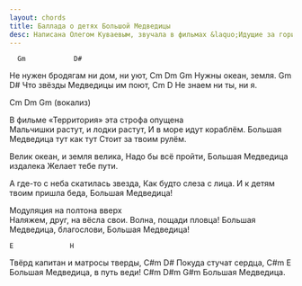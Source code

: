```yaml
---
layout: chords
title: Баллада о детях Большой Медведицы
desc: Написана Олегом Куваевым, звучала в фильмах &laquo;Идущие за горизонт&raquo; (1972) и&nbsp;&laquo;Территория&raquo; (2015).
---
```

      Gm            D#
Не нужен бродягам ни дом, ни уют,
   Cm   Dm    Gm
Нужны океан, земля.
     Gm              D#
Что звёзды Медведицы им поют,
     Cm        D
Не знаем ни ты, ни я.


  Cm     Dm   Gm
(вокализ)

<aside>В фильме &laquo;Территория&raquo; эта строфа опущена</aside>
Мальчишки растут, и лодки растут,
И в море идут кораблём.
Большая Медведица тут как тут
Стоит за твоим рулём.

Велик океан, и земля велика,
Надо бы всё пройти,
Большая Медведица издалека
Желает тебе пути.

А где-то с неба скатилась звезда,
Как будто слеза с лица.
И к детям твоим пришла беда,
Большая Медведица!

<aside>Модуляция на полтона вверх</aside>
Наляжем, друг, на вёсла свои.
Волна, пощади пловца!
Большая Медведица, благослови,
Большая Медведица!

    E              H
Твёрд капитан и матросы тверды,
   C#m          D#
Покуда стучат сердца,
   C#m            E
Большая Медведица, в путь веди!
   C#m   D#m   G#m
Большая Медведица.
